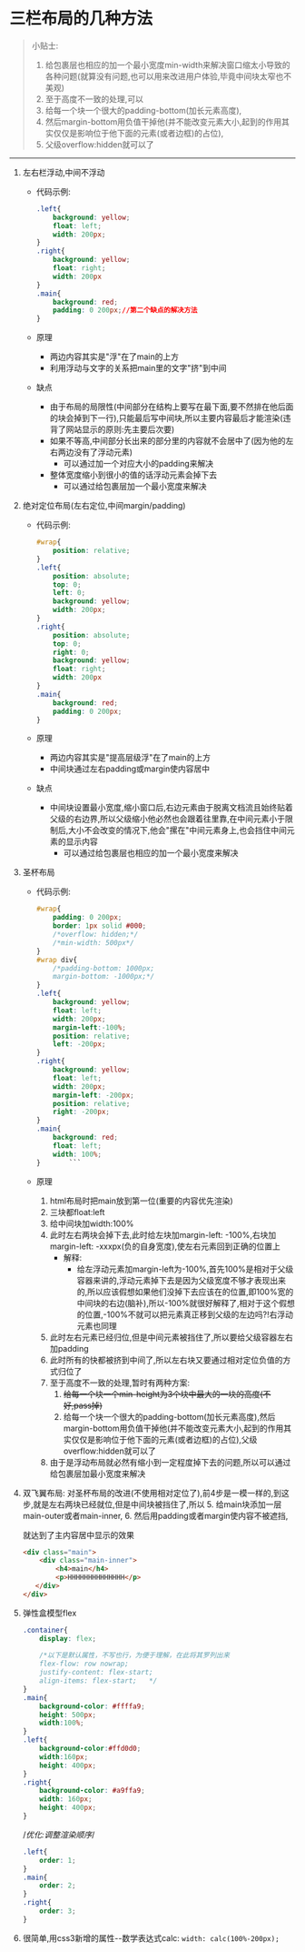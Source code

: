 # 三栏布局的几种方法
> 小贴士: 
> 
> 1. 给包裹层也相应的加一个最小宽度min-width来解决窗口缩太小导致的各种问题(就算没有问题,也可以用来改进用户体验,毕竟中间块太窄也不美观)
> 2. 至于高度不一致的处理,可以
> 	1. 给每一个块一个很大的padding-bottom(加长元素高度),
> 	2. 然后margin-bottom用负值干掉他(并不能改变元素大小,起到的作用其实仅仅是影响位于他下面的元素(或者边框)的占位),
> 	3. 父级overflow:hidden就可以了

---
1. 左右栏浮动,中间不浮动
	- 代码示例:
	
		```css
		.left{
			background: yellow;
			float: left;
			width: 200px;
		}
		.right{
			background: yellow;
			float: right;
			width: 200px
		}
		.main{
			background: red;
			padding: 0 200px;//第二个缺点的解决方法
		}
		```

	- 原理
		- 两边内容其实是"浮"在了main的上方
		- 利用浮动与文字的关系把main里的文字"挤"到中间
	- 缺点 
		- 由于布局的局限性(中间部分在结构上要写在最下面,要不然排在他后面的块会掉到下一行),只能最后写中间块,所以主要内容最后才能渲染(违背了网站显示的原则:先主要后次要)
		- 如果不等高,中间部分长出来的部分里的内容就不会居中了(因为他的左右两边没有了浮动元素)
			- 可以通过加一个对应大小的padding来解决
		- 整体宽度缩小到很小的值的话浮动元素会掉下去
			- 可以通过给包裹层加一个最小宽度来解决
2. 绝对定位布局(左右定位,中间margin/padding)
	- 代码示例:
	
		```css
		#wrap{
			position: relative;
		}
		.left{
			position: absolute;
			top: 0;
			left: 0;
			background: yellow;
			width: 200px;
		}
		.right{
			position: absolute;
			top: 0;
			right: 0;
			background: yellow;
			float: right;
			width: 200px
		}
		.main{
			background: red;
			padding: 0 200px;
		}
		```

	- 原理
		- 两边内容其实是"提高层级浮"在了main的上方
		- 中间块通过左右padding或margin使内容居中
	- 缺点 
		- 中间块设置最小宽度,缩小窗口后,右边元素由于脱离文档流且始终贴着父级的右边界,所以父级缩小他必然也会跟着往里靠,在中间元素小于限制后,大小不会改变的情况下,他会"摞在"中间元素身上,也会挡住中间元素的显示内容
			- 可以通过给包裹层也相应的加一个最小宽度来解决
	

3. 圣杯布局
	- 代码示例:
	
		```css
		#wrap{
			padding: 0 200px;
			border: 1px solid #000;
			/*overflow: hidden;*/
			/*min-width: 500px*/
		}
		#wrap div{
			/*padding-bottom: 1000px;
			margin-bottom: -1000px;*/
		}
		.left{
			background: yellow;
			float: left;
			width: 200px;
			margin-left:-100%;
			position: relative;
			left: -200px;
		}
		.right{
			background: yellow;
			float: left;
			width: 200px;
			margin-left: -200px;
			position: relative;
			right: -200px;
		}
		.main{
			background: red;
			float: left;
			width: 100%;
		}		```

	- 原理
		1. html布局时把main放到第一位(重要的内容优先渲染)
		2. 三块都float:left
		3. 给中间块加width:100%
		4. 此时左右两块会掉下去,此时给左块加margin-left: -100%,右块加margin-left: -xxxpx(负的自身宽度),使左右元素回到正确的位置上
			- 解释: 
				- 给左浮动元素加margin-left为-100%,首先100%是相对于父级容器来讲的,浮动元素掉下去是因为父级宽度不够才表现出来的,所以应该假想如果他们没掉下去应该在的位置,即100%宽的中间块的右边(脑补),所以-100%就很好解释了,相对于这个假想的位置,-100%不就可以把元素真正移到父级的左边吗?!右浮动元素也同理
		5. 此时左右元素已经归位,但是中间元素被挡住了,所以要给父级容器左右加padding
		6. 此时所有的快都被挤到中间了,所以左右块又要通过相对定位负值的方式归位了
		7. 至于高度不一致的处理,暂时有两种方案: 
			1. ~~给每一个块一个min-height为3个块中最大的一块的高度(不好,pass掉)~~
			2. 给每一个块一个很大的padding-bottom(加长元素高度),然后margin-bottom用负值干掉他(并不能改变元素大小,起到的作用其实仅仅是影响位于他下面的元素(或者边框)的占位),父级overflow:hidden就可以了
		8. 由于是浮动布局就必然有缩小到一定程度掉下去的问题,所以可以通过给包裹层加最小宽度来解决

4. 双飞翼布局: 
	对圣杯布局的改进(不使用相对定位了),前4步是一模一样的,到这步,就是左右两块已经就位,但是中间块被挡住了,所以
	5. 给main块添加一层main-outer或者main-inner,
	6. 然后用padding或者margin使内容不被遮挡,
	
	就达到了主内容居中显示的效果
	
	```html
	<div class="main">
   		<div class="main-inner">
        	<h4>main</h4>
        	<p>HHHHHHHHHHHHHH</p>
       </div>
    </div> 
	```
	
5. 弹性盒模型flex
	<!--html左中右布局-->
	
	```css
	.container{
        display: flex;
        
        /*以下是默认属性，不写也行，为便于理解，在此将其罗列出来
        flex-flow: row nowrap;
        justify-content: flex-start;
        align-items: flex-start;   */
    }
	.main{
        background-color: #ffffa9;
        height: 500px;
        width:100%;  
    }
	.left{
        background-color:#ffd0d0;
        width:160px;
        height: 400px;
    }
	.right{
        background-color: #a9ffa9;
        width: 160px;
        height: 400px;
    }
    ```
    /*优化:调整渲染顺序*/
    
    ```css
	.left{
		order: 1;
	}
	.main{
		order: 2;
	}
	.right{
		order: 3;
	}
	```
	
6. 很简单,用css3新增的属性--数学表达式calc: 
	`width: calc(100%-200px);`